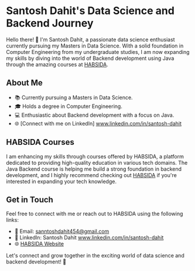 # Santosh Dahit's Data Science and Backend Journey

Hello there! 👋 I'm Santosh Dahit, a passionate data science enthusiast currently pursuing my Masters in Data Science. With a solid foundation in Computer Engineering from my undergraduate studies, I am now expanding my skills by diving into the world of Backend development using Java through the amazing courses at [HABSIDA](https://habsida.com/#open).

## About Me

- 📚 Currently pursuing a Masters in Data Science.
- 🎓 Holds a degree in Computer Engineering.
- 💻 Enthusiastic about Backend development with a focus on Java.
- 🌐 [Connect with me on LinkedIn] www.linkedin.com/in/santosh-dahit

## HABSIDA Courses

I am enhancing my skills through courses offered by HABSIDA, a platform dedicated to providing high-quality education in various tech domains. The Java Backend course is helping me build a strong foundation in backend development, and I highly recommend checking out [HABSIDA](https://habsida.com/#open) if you're interested in expanding your tech knowledge.

## Get in Touch

Feel free to connect with me or reach out to HABSIDA using the following links:

- 📧 Email: sanntoshdahit454@gmail.com
- 📱 LinkedIn: Santosh Dahit www.linkedin.com/in/santosh-dahit
- 🌐 [HABSIDA Website](https://habsida.com/#open)

Let's connect and grow together in the exciting world of data science and backend development! 🚀
